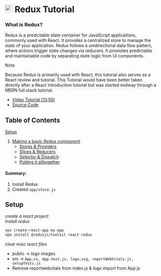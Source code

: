 # <img src= "https://raw.githubusercontent.com/reduxjs/redux/master/logo/logo.png" alt="Redux Logo" width = "25" height = "25"> Redux Tutorial

### What is Redux?
Redux is a predictable state container for JavaScript applications, commonly used with React. It provides a centralized store to manage the state of your application. Redux follows a unidirectional data flow pattern, where actions trigger state changes via reducers. It promotes predictable and maintainable code by separating state logic from UI components.

>[!NOTE]
> Because Redux is primarily used with React, this tutorial also serves as a React review and tutorial. This Tutorial would have been better taken directly after a React introduction tutorial but was started midway through a MERN full stack tutorial. 

- [Video Tutorial (13:55)](https://www.youtube.com/watch?v=NqzdVN2tyvQ&list=PL0Zuz27SZ-6M1J5I1w2-uZx36Qp6qhjKo&index=8)
- [Source Code](https://github.com/gitdagray/react_redux_toolkit)


 
## Table of Contents
[Setup](#setup)
1. [Making a basic Redux component](#ch1)
    - [Stores & Providers](#ch1.1)
    - [Slices & Reducers](#ch1.2)
    - [Selector & Dispatch](#ch1.3)
    - [Putting it alltogether](#ch1.4)


#### Summary:
1. Install Redux
2. Created `app/store.js`

## <a name="setup"></a> Setup 
_create a react project_<br>
_install redux_
```bash
npx create-react-app my-app
npm install @reduxjs/toolkit react-redux
```
_clear misc react files_
- public → logo images
- src → `App.cs, App.test.js, logo,svg, reportWebVitals.js, setupTests.js` 
- Remove reportwebvitals from index.js & logo import from App.js


